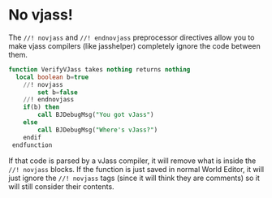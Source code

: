 # No vjass!

The `//! novjass` and `//! endnovjass` preprocessor directives allow you to make vjass compilers (like jasshelper)
completely ignore the code between them.

```sql
function VerifyVJass takes nothing returns nothing
  local boolean b=true
    //! novjass
        set b=false
    //! endnovjass
    if(b) then
        call BJDebugMsg("You got vJass")
    else
        call BJDebugMsg("Where's vJass?")
    endif
 endfunction
```

If that code is parsed by a vJass compiler, it will remove what is inside the `//! novjass` blocks. If the function is
just saved in normal World Editor, it will just ignore the `//! novjass` tags (since it will think they are comments) so
it will still consider their contents.